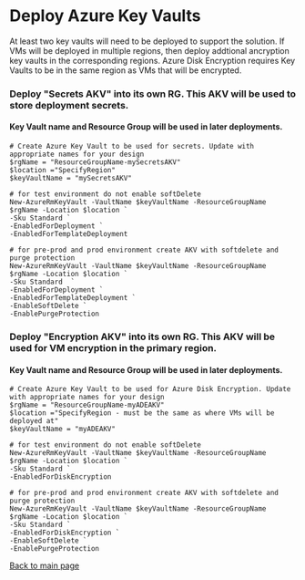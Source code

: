 # Deploy Azure Key Vaults

At least two key vaults will need to be deployed to support the solution. If VMs will be 
deployed in multiple regions, then deploy addtional ancryption key vaults in the 
corresponding regions. Azure Disk Encryption requires Key Vaults to be in the same 
region as VMs that will be encrypted.

### Deploy "Secrets AKV" into its own RG. This AKV will be used to store deployment secrets. 
#### Key Vault name and Resource Group will be used in later deployments.

```
# Create Azure Key Vault to be used for secrets. Update with appropriate names for your design
$rgName = "ResourceGroupName-mySecretsAKV"
$location ="SpecifyRegion"
$keyVaultName = "mySecretsAKV"

# for test environment do not enable softDelete
New-AzureRmKeyVault -VaultName $keyVaultName -ResourceGroupName $rgName -Location $location `
-Sku Standard `
-EnabledForDeployment `
-EnabledForTemplateDeployment

# for pre-prod and prod environment create AKV with softdelete and purge protection
New-AzureRmKeyVault -VaultName $keyVaultName -ResourceGroupName $rgName -Location $location `
-Sku Standard  `
-EnabledForDeployment `
-EnabledForTemplateDeployment `
-EnableSoftDelete `
-EnablePurgeProtection

```



### Deploy "Encryption AKV" into its own RG. This AKV will be used for VM encryption in the primary region.
#### Key Vault name and Resource Group will be used in later deployments.

```
# Create Azure Key Vault to be used for Azure Disk Encryption. Update with appropriate names for your design
$rgName = "ResourceGroupName-myADEAKV"
$location ="SpecifyRegion - must be the same as where VMs will be deployed at"
$keyVaultName = "myADEAKV"

# for test environment do not enable softDelete
New-AzureRmKeyVault -VaultName $keyVaultName -ResourceGroupName $rgName -Location $location `
-Sku Standard `
-EnabledForDiskEncryption

# for pre-prod and prod environment create AKV with softdelete and purge protection
New-AzureRmKeyVault -VaultName $keyVaultName -ResourceGroupName $rgName -Location $location `
-Sku Standard `
-EnabledForDiskEncryption `
-EnableSoftDelete `
-EnablePurgeProtection
```

[Back to main page](DeploymentOutline.md)